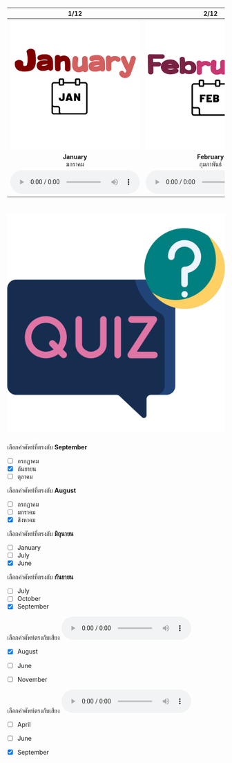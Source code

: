 <div class="carrousel">


|1/12|2/12|3/12|4/12|5/12|6/12|7/12|8/12|9/12|10/12|11/12|12/12|
| :----: | :----: | :----: | :----: | :----: | :----: | :----: | :----: | :----: | :----: | :----: | :----: |
|![](/media/img/months__January.svg)|![](/media/img/months__February.svg)|![](/media/img/months__March.svg)|![](/media/img/months__April.svg)|![](/media/img/months__May.svg)|![](/media/img/months__June.svg)|![](/media/img/months__July.svg)|![](/media/img/months__August.svg)|![](/media/img/months__September.svg)|![](/media/img/months__October.svg)|![](/media/img/months__November.svg)|![](/media/img/months__December.svg)|
|**January**<br>มกราคม|**February**<br>กุมภาพันธ์|**March**<br>มีนาคม|**April**<br>เมษายน|**May**<br>พฤษภาคม|**June**<br>มิถุนายน|**July**<br>กรกฏาคม|**August**<br>สิงหาคม|**September**<br>กันยายน|**October**<br>ตุลาคม|**November**<br>พฤศจิกายน|**December**<br>ธันวาคม|
|![](/media/audio/January.mp3)|![](/media/audio/February.mp3)|![](/media/audio/March.mp3)|![](/media/audio/April.mp3)|![](/media/audio/May.mp3)|![](/media/audio/June.mp3)|![](/media/audio/July.mp3)|![](/media/audio/August.mp3)|![](/media/audio/September.mp3)|![](/media/audio/October.mp3)|![](/media/audio/November.mp3)|![](/media/audio/December.mp3)|

</div>



# ![icon](/media/icons/quiz.svg) 


 เลือกคำศัพท์ที่ตรงกับ **September**
 - [ ] กรกฏาคม
 - [x] กันยายน
 - [ ] ตุลาคม

 เลือกคำศัพท์ที่ตรงกับ **August**
 - [ ] กรกฏาคม
 - [ ] มกราคม
 - [x] สิงหาคม

 เลือกคำศัพท์ที่ตรงกับ **มิถุนายน**
 - [ ] January
 - [ ] July
 - [x] June

 เลือกคำศัพท์ที่ตรงกับ **กันยายน**
 - [ ] July
 - [ ] October
 - [x] September

เลือกคำศัพท์ตรงกับเสียง ![](/media/audio/August.mp3) 
 - [x] August
 - [ ] June
 - [ ] November


เลือกคำศัพท์ตรงกับเสียง ![](/media/audio/September.mp3) 
 - [ ] April
 - [ ] June
 - [x] September

